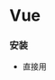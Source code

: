 # Vue

### 安装

- 直接用<script>引入

  ```html
  <html>
      <head>
          <script src="https://unpkg.com/vue/dist/vue.js"></script>
      </head>
      <body>
          <div id="app">
              {{name}}
      </div>
      </body>
  </html>
  
  <script>
  let app = new Vue({
          el: "#app",
          data:{
              name:'zzg',
          },
          methods:{},
      });
  </script>
  ```

- CDN

  ```html
  //适用于制作原型或学习
  <script src="https://cdn.jsdelivr.net/npm/vue/dist/vue.js"></script>
  ```

- NPM

  ```shell
  npm install vue
  ```

### 介绍

**Vue.js是什么**

**起步**

**声明式渲染**

```html
<html>
    <head>
        <script src="https://unpkg.com/vue/dist/vue.js"></script>
    </head>
    <body>
        <div id="app">
            {{name}}//文本插值
            <p v-bind:title='message'>pdd</p>//动态绑定
        </div>
    </body>
</html>

<script>
let myApp = new Vue({
        el: "#app",
        data:{
            name:'zzg',
            message:'this is pdd',
        },
        methods:{},
    });
</script>
```

v-bind:attribute称为指令，指令带有前缀v-，将p节点的titile attribute与Vue实例的message 属性保持一致

**条件与循环**

```html
<html>
    <head>
        <script src="https://unpkg.com/vue/dist/vue.js"></script>
    </head>
    <body>
        <div id="app">
            <!-- 条件 -->
            <a v-if="seen">你能看到我</a>
            <ol>
                <!-- 循环 -->
                <li v-for="todo in todos">
                    {{todo.text}}
                </li>
            </ol>
        </div>
    </body>
</html>

<script>
let myApp = new Vue({
        el: "#app",
        data:{
            seen:true,
            todos:[
                {
                    text:'abd',
                },
                {
                    text:'dsdsd',
                }
            ]
        },
        methods:{},
    });
</script>
```

**处理用户输入**

```html
<html>
    <head>
        <script src="https://unpkg.com/vue/dist/vue.js"></script>
    </head>
    <body>
        <div id="app">
            {{message}}
            <!-- v-on添加事件监听器 -->
            <button v-on:click='reverseMessage'>click</button>
            <!-- 绑定输入框和message属性 -->
            <input v-model='message'>
        </div>
    </body>
</html>

<script>
let myApp = new Vue({
        el: "#app",
        data:{
            message:'china',
        },
        methods:{
            reverseMessage(){
                //只更新了message属性的值，没有触碰dom，dom操作由Vue完成
                this.message=this.message.split('').reverse().join('');
            }
        },
    });
</script>
```

**组件化应用构建**

```html
<html>
    <head>
        <script src="https://unpkg.com/vue/dist/vue.js"></script>
    </head>
    <body>
        <div id="app">
            <ol>
                <!-- 为每个todo-item提供todo对象，因为todo对象是变量(内容是动态的),
                父组件中grocery的变化会导致todo-item组件中todo的变化 -->
                <todo-item v-for="grocery in groceryList" v-bind:todo='grocery' v-bind:key="grocery.id">
                </todo-item>
            </ol>
        </div>
    </body>
</html>

<script>
//定义一个名为todo-item的新组件
Vue.component('todo-item',{
    //todo-item组件接受一个prop，类似一个自定义属性名为todo
    props:['todo'],
    template:'<li>{{todo.text}}</li>'
});

let myApp = new Vue({
        el: "#app",
        data:{
            groceryList: [
                { id: 0, text: '蔬菜' },
                { id: 1, text: '奶酪' },
                { id: 2, text: '随便其它什么人吃的东西' },
            ],
        },
        methods:{
        },
    });
</script>
```

### Vue实例

**创建一个Vue实例**

每一个应用都是通过用Vue函数创建一个新的Vue实例开始的

```javascript
var  vm=new Vue({
	//选项
})
```

一个应用由一个通过new Vue创建的根Vue实例，以及可选的、嵌套的、可复用的组件树组成

**数据与方法**

当一个Vue实例被创建时，它将data对象中的所有property加入到Vue的响应式系统中

当property值发生改变，视图也会发生响应，匹配更新为新的值

```javascript
var data={a:1}

let app = new Vue({
        el: "#app",
        data:data,
        methods:{
        },
    });

console.log(vm.a===data.a);//true
//vm改变，data改变
vm.a=2;
console.log(data.a);//2
//data改变，vm中的data也改变
data.a=3;
console.log(vm.a);//3

//数据改变时，视图会重新渲染
//只有当实例被创建时就已经存在与data中的property才是响应式的
//如果添加一个新的property，此时b新property的改变不会触发视图的更新

//阻止修改现有的property，响应式系统将无法追踪变化，无法对视图进行更新
Object.freeze(data);

//其他有用的实例与方法
//前缀$与用户定义的property区分开
console.log(vm.$data===data);//true
console.log(vm.$el===document.getElementById('app'));//true

vm.$watch('a',function(newValue,oldValue){
    //a属性改变时调用
    console.log(newValue,oldValue);
})
```

**实例生命周期钩子**

每个Vue实例被创建时都要经过一系列的初始化过程（设置数据监听、编译模板、将实例挂载到DOM并在数据变化时更新DOM）

```javascript
let app = new Vue({
        el: "#app",
        data:{
            a:1,
        },
        //更新钩子
        updated:function(){
            console.log('updated');
        },
        //挂载完成的钩子
        mounted:function(){
            console.log('mounted');
        },
        //销毁钩子
        destroyed:function(){
            console.log('destroyed');
        },
        //创建完成钩子
        created:function(){
            console.log('created');
        },
        methods:{
            
        },
    });
```

***不要在在选项property或回调上使用箭头函数***

因为箭头函数没有this，this会作为变量一直向上级词法作用域查找

<img src="https://cn.vuejs.org/images/lifecycle.png" alt="Vue 实例生命周期" style="zoom:50%;" />

### 模板语法

基于HTML的模板语法，声明式的将DOM绑定至低层Vue实例的数据

在底层实现上，Vue将模板编译成虚拟DOM渲染函数

Vue能够智能计算出最少需要重新渲染多少组件，并将DOM操作次数减到最少

**插值**

- 文本插值

  使用Mustache语法（双大括号），msg发生改变时，插值处的内容都会更新

  ```html
  <span>Message:{{ msg }}</span>
  //v-once指令一次性的插值，数据改变时，插值处的内容不会更新
  <span v-once>这个将不会改变:{{ msg }}</span>
  ```

- 原始HTML

  rawHtml的属性值被作为HTML解析，会忽略解析property值中的数据绑定

  ```html
  <p>Using mustaches:{{rawHtml}}</p>
  <p>Using v-html directive: <span v-html="rawHtml"></span></p>
  ```

  只对可信内容使用HTML插值，不对用户提供的内容使用插值

- Attribute

  v-bind指令

  ```html
  <button v-bind:disabled="isButtonDisabled"></button>
  ```

  只要属性存在就为true，如果disabled attribute为null、undefined或false，则disabled attribute不会被包含在button元素中

- JS表达式

  所有的数据绑定，Vue都提供完全的JS表达式支持

  每个绑定都只能包含单个表达式

**指令**

- 参数

  一些指令能接受一个参数，在指令名后用冒号表示

  ```html
  <a v-bind:href="url"></a>
  <a v-on:click="doSomething"></a>
  ```

- 动态参数

  ```html
  <a v-bind:[attributeName]="url"></a>
  <a v-on:[eventName]='doSomething'></a>
  ```

- 修饰符

  以半角句号.指明的特殊后缀，指出一个指令应该以特殊方式绑定

  ```javascript
  <form v-on:submit.prevent="onSubmit"></form>
  ```

  .prevent告诉v-on指令对于触发的事件调用event.preventDefault()

**缩写**

- v-bind缩写

  ```html
  <a v-bind:href="url"></a>
  //缩写
  <a :href="url"></a>
  //动态参数
  <a :[key]="url"></a>
  ```

- v-on缩写

  ```html
  <a v-on:click="doSomething"></a>
  //缩写
  <a @click="doSomething"></a>
  //动态参数
  <a @[event]="doSomething"></a>
  ```

### 计算属性和侦听器

**计算属性**

模板内放入太多的逻辑会让模板过重难以维护

- 基础例子

  ```html
  <html>
      <head>
          <script src="https://unpkg.com/vue/dist/vue.js"></script>
      </head>
      <body>
          <div id="app">
              {{message}}
              {{reversedMessage}}
          </div>
      </body>
  </html>
  
  <script>
  
  let app = new Vue({
          el: "#app",
          data:{
              message:'china',
          },
          computed:{
              //计算属性的getter
              //vm.reversedMessage依赖于message
              reversedMessage:function(){
                  return this.message.split('').reverse().join('');
              }
          },
      });
  </script>
  ```

- 计算属性缓存与方法

  可以将同一函数定义为一个方法而不是计算属性，两种方式的最终结果相同。

  不同的是计算属性是基于响应式依赖进行缓存的。只在相关的响应式依赖发生改变时才会重新求值

  只要message没有发生改变，多次访问reversedMessage计算属性会立即返回之前的计算结果，而不必再次执行函数

  ```javascript
  computed: {
    now: function () {
      return Date.now()
    }
  }
  ```

  now属性将不会更新

- 计算属性 VS 侦听属性

- 计算属性的setter

  计算属性默认只有getter，不过需要时可以提供getter

  ```javascript
  computed: {
    fullName: {
      // getter
      get: function () {
        return this.firstName + ' ' + this.lastName
      },
      // setter
      set: function (newValue) {
        var names = newValue.split(' ')
        this.firstName = names[0]
        this.lastName = names[names.length - 1]
      }
    }
  }
  ```

**侦听器**

```html
<html>
    <head>
        <script src="https://unpkg.com/vue/dist/vue.js"></script>
    </head>
    <body>
        <div id="app">
            <P>
                Ask a yes/no question:
                <input v-model="question">
            </P>
            <p>{{answer}}</p>
        </div>
    </body>
</html>

<script>
let app = new Vue({
        el: "#app",
        data:{
            question:'',
            answer:'',
        },
        watch:{
            question:function(newQuestion,oldQuestion){
                this.answer='Waiting for you to stop typing';
                this.debounce(this.getAnswer,1000)();
            }
        },
        created:function(){
            this.debouncedGetAnswer=this.debounce(this.getAnswer,500);
        },
        computed:{
            //计算属性的getter
            reversedMessage:function(){
                return this.message.split('').reverse().join('');
            }
        },
        methods:{
            getAnswer:function(){
                this.answer='ok';
            },
            debounce:function(fn,delay){//防抖函数
                let timer=null;
                return function(){
                    if(timer)
                        clearTimeout(timer);
                    timer=setTimeout(fn,delay);
                }
            },
        }
    });
</script>
```

### Class与Style绑定

**绑定HTML Class**

```html
<div v-bind:class="{active:isActive}">
    active这个class是否存在取决于数据property isActive为true还是false
</div>
<div class="static" v-bind:class="{active:isActive,'text-danger':hasError}">
    v-bind:class可以与普通的class attribute共存
</div>
<div v-bind:class="classObject">
    绑定的数据对象classObject可以定义在data中，不必内联
</div>
<div v-bind:class="[activeClass,errorClass]">
    传一个数组，一个class列表
</div>
<div v-bind:class="[isActive ? activeClass: '', errorClass]">
    使用三元表达式
</div>
<div v-bind:class="[{active:isActive},errorClass]">
    在数组中也可以用对象
</div>
//当在一个自定义组件上使用class property时，这些class会被添加到组件的根元素上
//元素上已经存在的class不会被覆盖
```

**绑定内联样式**

```html
<div v-bind:style="{color:activeColor,fontSize:fontSize+'px'}">
    
</div>
<div v-bind:style="styleObject">
    直接绑定到样式对象上
</div>
<div v-bind:style="[baseStyles,overridingStyles]">
    数组语法将多个样式对象应用到同一个元素上
</div>
//当v-bind:style使用需要添加浏览器引擎前缀的CSS property时，自动侦测并添加相应的前缀
//Google -webkit-,Firefox -moz-,Opera -o-,IE -ms

//为style绑定中的property提供一个包含多个值的数组，常用于提供多个带前缀的值
<div :style="{ display: ['-webkit-box', '-ms-flexbox', 'flex'] }"></div>
```

### 条件渲染

**v-if**

用于条件性的渲染一块内容，内容只会在指令的表达式返回true时被渲染

```html
<h1 v-if="aweson">
    Vue is awesome
</h1>
<h1 v-else>Oh no</h1>
<template v-else>//v-else必须紧跟在v-if或v-else-if的元素后面，否则不会被识别
    <h1>Title</h1>
    <p把一个template元素当做不可见的包裹元素来切换多个元素，最终的渲染结果不会包含template元素</p>
</template>
<div v-if="type==='A'">
                A
</div>
<div v-else-if="type==='B'">//v-else-if与v-else类似
                B
</div>
<div v-else>
                not A or B
</div>
//用key管理可复用的元素，Vue会为了尽可能的高效的渲染元素，通常会复用已有元素而不是从头开始渲染
//下面的代码中切换loginType不会清除用户的输入，input不会被替换掉，只会替换它的一些属性如placeholder
<template v-if="loginType === 'username'">
  <label>Username</label>
  <input placeholder="Enter your username">
</template>
<template v-else>
  <label>Email</label>
  <input placeholder="Enter your email address">
</template>

//为每个input添加一个唯一的key attribute
//label标签仍然会被复用
<template v-if="loginType === 'username'">
  <label>Username</label>
  <input placeholder="Enter your username" key="username-input">
</template>
<template v-else>
  <label>Email</label>
  <input placeholder="Enter your email address" key="email-input">
</template>
```

**v-show**

```html
<h1 v-show="ok">//带有v-show的元素始终会被渲染并保留在DOM中，V-show只是简单的切换元素的Css property display
    Hello
</h1>
//v-show不支持template元素，也不支持v-else
```

**v-if vs v-show**

- v-if是真的条件渲染，它会确保在切换过程中条件块内的事件监听器和子组件适当的被销毁和重建
- v-if也是惰性的，如果在初始渲染条件为假，什么也不做，直到条件第一次变为真，才开始渲染条件块
- v-show不管初始条件是什么，元素总会被渲染，只是简单的基于CSS进行切换
- v-if有更高的切换开销，v-show有更高的初始渲染开销
- 如果需要频繁的进行切换，使用v-show；如果在运行时条件很少改变，使用v-if较好

**v-if 与v-for一起使用**

v-for比v-if具有更高的优先级

### 列表渲染

**用v-for把一个数组对应为一组元素**

```html
<html>
    <head>
        <script src="https://unpkg.com/vue/dist/vue.js"></script>
    </head>
    <body>
        <div id="app">
            //index为当前项的索引
            //可以用of替代in
            <li v-for="(item,index) in items" :key="item.message">
                {{item.message}}-{{index}}-{{parent}}//v-for中可以访问所有父作用域的property
            </li>
        </div>
    </body>
</html>

<script>
let app = new Vue({
        el: "#app",
        data:{
            parent:'parent',
            items:[
                {message:'Foo'},
                {message:'Bar'},
            ]
        }
    });
</script>
```

**在v-for里使用对象**

```html
<html>
    <head>
        <script src="https://unpkg.com/vue/dist/vue.js"></script>
    </head>
    <body>
        <div id="app">
            //index作为索引，name作为键名，value为键值
            //Object.keys()的结果进行遍历
            <div v-for="(value, name, index) in object">
                {{ index }}. {{ name }}: {{ value }}
            </div>
        </div>
    </body>
</html>

<script>
let app = new Vue({
        el: "#app",
        data:{
            object: {
                title: 'How to do lists in Vue',
                author: 'Jane Doe',
                publishedAt: '2016-04-10'
            },
        }
    });
</script>
```

**维护状态**

Vue更新使用v-for渲染的元素列表时，默认使用就地更新的策略

如果数据项的顺序被改变，Vue不会移动DOM元素来匹配数据项的顺序

就地更新每个元素，确保每个索引位置正确渲染

这种“就地更新”只适用于不依赖子组件状态或临时DOM状态的列表渲染输出

为v-for的每一项提供一个唯一key attribute，从而跟踪每个节点的身份，重用和重新排序现有元素

不要使用对象或数组等非基本类型值作为key

**数组更新检测**

- 变更方法

  数组对被侦听的数组的变更方法进行包裹，也会触发视图更新

  push/pop/shift/unshift/splice/sort/reverse

- 替换数组

  对于非变更方法，他们不会变更原始数组，总是返回一个新数组

  用新数组替换旧数组，用一个含有相同元素的数组去替换原来的数组非常高效

- 注意事项

  由于JS的限制，Vue不能检测数组和对象的变化

**显示过滤/排序后的结果**

```html
<html>
    <head>
        <script src="https://unpkg.com/vue/dist/vue.js"></script>
    </head>
    <body>
        <div id="app">
            <div v-for="n in evenNumbers">
                {{n}}
            </div>
            <ul v-for="set in sets">
                <li v-for="n in even(set)">
                    {{n}}
                </li>
            </ul>
        </div>
    </body>
</html>

<script>
let app = new Vue({
        el: "#app",
        data:{
            numbers:[1,2,3,4,5],
            sets:[[1,2,3,4,5],[6,7,8,9]]
        },
        computed:{//计算属性
            evenNumbers:function(){
                return this.numbers.filter(function(number){
                    return number%2===0;
                })
            }
        },
        methods:{//方法
            even:function(numbers){
                return numbers.filter(function(number){
                    return number%2===0;
                })
            }
        }
    });
</script>
```

**在v-for里使用值范围**

```html
<div v-for="n in 10">
      {{n}}
</div>
```

**在template上使用v-for**

渲染一段包含多个元素的内容

**v-for和v-if一同使用**

处于同一节点时，v-for的优先级比v-if更高

v-if将分别重复运行于每个for循环中，适用于只想为部分项渲染节点时

```html
<li v-for="todo in todos" v-if="!todo.isCoomplete">
	//只渲染未完成的todo
</li>
//有条件的跳过循环的执行，可以将v-if置于外层元素
<ul v-if="todo.length">
    <li v-if="!todo.isCoomplete">
	</li>
</ul>
<p v-else>
    No todos left
</p>
```

**在组件上使用v-for**

```html
<html>
    <head>
        <script src="https://unpkg.com/vue/dist/vue.js"></script>
    </head>
    <body>
        <div id="todo-list-example">
            <form v-on:submit.prevent="addNewTodo">
              <label for="new-todo">Add a todo</label>
              <input
                v-model="newTodoText"
                id="new-todo"
                placeholder="E.g. Feed the cat"
              >
              <button>Add</button>
            </form>
            <ul>
              <li
                is="todo-item"//在ul元素内只有li元素会被看做有效内容
                v-for="(todo, index) in todos"
                v-bind:key="todo.id"
                v-bind:title="todo.title"
                v-on:remove="todos.splice(index, 1)"
              ></li>
            </ul>
          </div>
    </body>
</html>

<script>
Vue.component('todo-item', {
  template: '\
    <li>\
      {{ title }}\
      <button v-on:click="$emit(\'remove\')">Remove</button>\
    </li>\
  ',
  props: ['title']
})

new Vue({
  el: '#todo-list-example',
  data: {
    newTodoText: '',
    todos: [
      {
        id: 1,
        title: 'Do the dishes',
      },
      {
        id: 2,
        title: 'Take out the trash',
      },
      {
        id: 3,
        title: 'Mow the lawn'
      }
    ],
    nextTodoId: 4
  },
  methods: {
    addNewTodo: function () {
      this.todos.push({
        id: this.nextTodoId++,
        title: this.newTodoText
      })
      this.newTodoText = ''
    }
  }
})
</script>
```

### 事件处理

**监听事件**

**事件处理方法**

**内联处理器中的方法**

在内联处理器中访问原始的DOM事件，用特殊变量$event传入方法

```html
<html>
    <head>
        <script src="https://unpkg.com/vue/dist/vue.js"></script>
    </head>
    <body>
        <div id="todo-list-example">
            <button v-on:click="warn($event)">Submit</button>
        </div>
    </body>
</html>

<script>
new Vue({
  el: '#todo-list-example',
  data: {
    
  },
  methods: {
    warn:function(e){
        if(e){
            e.preventDefault()
        }
        alert('ok');
    }
  }
})
</script>
```

**事件修饰符**

```html
<!-- 阻止单击事件继续传播 -->
<a v-on:click.stop="doThis"></a>

<!-- 提交事件不再重载页面 -->
<form v-on:submit.prevent="onSubmit"></form>

<!-- 修饰符可以串联 -->
<a v-on:click.stop.prevent="doThat"></a>

<!-- 只有修饰符 -->
<form v-on:submit.prevent></form>

<!-- 添加事件监听器时使用事件捕获模式 -->
<!-- 即内部元素触发的事件先在此处理，然后才交由内部元素进行处理 -->
<div v-on:click.capture="doThis">...</div>

<!-- 只当在 event.target 是当前元素自身时触发处理函数 -->
<!-- 即事件不是从内部元素触发的 -->
<div v-on:click.self="doThat">...</div>

//修饰符的顺序很重要
//v-on:click.prevent.self会阻止所有点击，v-on:click.self.prevent只会阻止对元素自身的点击

<!-- 点击事件将只会触发一次 -->
<a v-on:click.once="doThis"></a>//.once修饰符还能被用到自定义的组件事件上

<!-- 滚动事件的默认行为 (即滚动行为) 将会立即触发 -->
<!-- 而不会等待 `onScroll` 完成  -->
<!-- 这其中包含 `event.preventDefault()` 的情况 -->
<div v-on:scroll.passive="onScroll">...</div>
//不要把.passive和.prevent一起使用，因为.prevent会被忽略，.passive会告诉浏览器你不想阻止事件的默认行为
```

**按键修饰符**

```html
<!-- 只有在 `key` 是 `Enter` 时调用 `vm.submit()` -->
<input v-on:keyup.enter="submit">
<input v-on:keyup.page-down="onPageDown">
```

**按键码**

**系统修饰符**

**为什么在HTML中监听事件**

- 可以轻松定位在JS中定义的方法
- 不需要在JS中手动绑定事件，代码可以是纯粹的逻辑，与DOM解耦
- 当一个ViewModel被销毁时，所有事件处理器自动删除

### 表单输入绑定

### 组件基础

**基本示例**

```html
<html>
    <head>
        <script src="https://unpkg.com/vue/dist/vue.js"></script>
    </head>
    <body>
        <div id="components-demo">
            <button-counter></button-counter>
        </div>
    </body>
</html>

<script>
// 定义一个名为 button-counter 的新组件
//组件和new Vue一样都接受data、created、mounted等选项，唯独不接收根实例独有的el
Vue.component('button-counter', {
  data: function () {//data必须是一个函数，所以每个实例才可以维护一份被返回对象的独立的拷贝
    return {
      count: 0
    }
  },
  template: '<button v-on:click="count++">You clicked me {{ count }} times.</button>'
})

new Vue({ el: '#components-demo' })
</script>
```

**组件的复用**

```html
<div id="components-demo">
  <button-counter></button-counter>
  <button-counter></button-counter>
  <button-counter></button-counter>
    //点击按钮时，每个组件都会各自独立维护它的count，因为每用一次组件，就会有一个它的新实例被创建
</div>
```

**组件的组织**

一个应用通常以一棵嵌套的组件树的形式来组织

注册类型：全局注册和局部注册

以Vue.component全局注册的组件可以用在被注册后的任何通过new Vue新创建的Vue根实例

包括组件树中的所有子组件的模板中

**通过Prop向子组件传递数据**

```html
<html>
    <head>
        <script src="https://unpkg.com/vue/dist/vue.js"></script>
    </head>
    <body>
        <div id="components-demo">
            <blog-post
                v-for="post in posts"
                v-bind:key="post.id"
                v-bind:title="post.title"
            ></blog-post>
        </div>
    </body>
</html>

<script>
Vue.component('blog-post', {
  props: ['title'],
  template: '<h3>{{ title }}</h3>'
})

new Vue({
  el: '#components-demo',
  data: {
    posts: [
      { id: 1, title: 'My journey with Vue' },
      { id: 2, title: 'Blogging with Vue' },
      { id: 3, title: 'Why Vue is so fun' }
    ]
  }
})
</script>
```

**单个根元素**

将组件模板的内容包裹在一个父元素内

```html
<html>
    <head>
        <script src="https://unpkg.com/vue/dist/vue.js"></script>
    </head>
    <body>
        <div id="components-demo">
            <blog-post
                v-for="post in posts"
                v-bind:key="post.id"
                v-bind:post="post"
            ></blog-post>
        </div>
    </body>
</html>

<script>
Vue.component('blog-post', {
  props: ['post'],
  template: `
    <div class="blog-post">
      <h3>{{ post.title }}</h3>
      <div v-html="post.content"></div>
    </div>
  `
})

new Vue({
  el: '#components-demo',
  data: {
    posts: [
      { id: 1, title: 'My journey with Vue' },
      { id: 2, title: 'Blogging with Vue' },
      { id: 3, title: 'Why Vue is so fun' }
    ]
  }
})
</script>
```

**监听子组件事件**

```html
<html>
    <head>
        <script src="https://unpkg.com/vue/dist/vue.js"></script>
    </head>
    <body>
        <div id="blog-posts-events-demo">
            <div :style="{ fontSize: postFontSize + 'em' }">
              <blog-post
                v-for="post in posts"
                v-bind:key="post.id"
                v-bind:post="post"
                v-on:enlarge-text="postFontSize+=0.1"//接收事件
                v-on:enlarge-text="postFontSize+=$event"//$event接收传入的参数
                v-on:enlarge-text="onLargeText"
              ></blog-post>
            </div>
          </div>
    </body>
</html>

<script>
Vue.component('blog-post', {
  props: ['post'],
  template: `
    <div class="blog-post">
      <h3>{{ post.title }}</h3>
      <button v-on:click="$emit('enlarge-text')">//提交事件
	  <button v-on:click="$emit('enlarge-text',0.1)">//0.1作为参数上传
        Enlarge text
      </button>
      <div v-html="post.content"></div>
    </div>
  `
})

new Vue({
  el: '#blog-posts-events-demo',
  data: {
    posts: [
        { id: 1, title: 'My journey with Vue' },
        { id: 2, title: 'Blogging with Vue' },
        { id: 3, title: 'Why Vue is so fun' }
    ],
    postFontSize: 1
  },
    methods:{
        onLargeText:function(amount){
          this.postFontSize+=amount;
      	}
    }
})
</script>
```

**在组件上使用v-model**

**通过插槽分发内容**

```html
<html>
    <head>
        <script src="https://unpkg.com/vue/dist/vue.js"></script>
    </head>
    <body>
        <div id="blog-posts-events-demo">
            <alert-box>
                //自定义组件之间的内容原本不会显示，不过可以通过slot进行显示
                Something bad happened.
            </alert-box>
        </div>
    </body>
</html>

<script>
Vue.component('alert-box', {
  template: `
    <div class="demo-alert-box">
      <strong>Error!</strong>
      <slot></slot>
    </div>
  `
})

new Vue({
  el: '#blog-posts-events-demo',
  data: {
    
  },
  methods:{
      
  }
})
</script>
```

**动态组件**

在不同组件之间进行动态切换，比如一个多标签的界面

```html
<!-- 组件会在 `currentTabComponent` 改变时改变 -->
<component v-bind:is="currentTabComponent"></component>
```

**解析DOM模板时的注意事项**

有些HTML元素，如ul、ol、table、select，对于哪些元素可以出现在其内部有严格限制

li、tr、option只能出现在某些特定元素内部

```html
<table>
  <blog-post-row></blog-post-row>//blog-post-row内的内容会被作为无效内容提升到外部，渲染出错
</table>
//变通办法
<table>
  <tr is="blog-post-row"></tr>
</table>
```

不存在限制的情况

- 字符串（如template:''）

- 单文件组件(.vue)

- <script type="text/x-template">

### 组件注册

**组件名**

```javascript
Vue.component('my-component-name',{});//全局注册
//my-component-name为组件名,字母全小写且必须包含一个连字符

//定义组件名的方式有两种
Vue.component('my-component-name',{});//短横线分隔命名，使用时必须<my-component-name>
Vue.component('MyComponentName',{});//首字母大写命名，使用时可<my-component-name>或<MyComponentName>
```

**全局注册**

```javascript
Vue.component('my-component-name',{});//全局注册
//注册之后可以用在任何新创建的Vue根实例的模板中
```

**局部注册**

全局注册往往不够理想，如果使用一个像webpack一样的构建系统，全局注册所有组件意味着即使不再使用一个组件，它仍然会被包含在最终的构建结果中，造成用户下载的JS无谓得增加

```javascript
var componentA={};//通过一个普通的JS对象来定义组件
var componentB={};
var componentC={};
//在components选项中定义要使用的组件
new Vue({
    el:'#app',
    components:{
        //property名就是自定义元素的名字，property值就是这个组件的选项对象
        'component-a':componentA,
        'component-b':componentB,
    }
})
//局部注册的组件在子组件中不可用
//不过如果希望ComponentA在ComponentB中可用
var ComponentB={
    components:{
        'component-a':ComponentA,
    }
}
```

**模块系统**

### Prop

**Prop的大小写**

HTML中的attribute名时大小写不敏感的，浏览器会把所有大写字符解释为小写字符

当使用DOM中的模板时，camelCase的prop名需要使用其等价的kebab-case命名

```html
<html>
    <head>
        <script src="https://unpkg.com/vue/dist/vue.js"></script>
        <style>
        </style>
    </head>
    <body>
        <div id="box">
          <blog-post post-title="hello"></blog-post>
        </div>
    </body>
</html>

<script>
Vue.component('blog-post-str',{
    template:`<h1>{{postTitle}}</h1>`,
    props:['postTitle'],
})

Vue.component('blog-post',{
    props:['postTitle'],//postTitle property对应HTML元素中的post-title属性
    template:`<blog-post-str postTitle="postTitle"></blog-post-str>`
    //字符串模板中即可用post-title也可用postTitle
})

var vm=new Vue({
    el:'#box',
    
})
</script>
```

**Prop类型**

之前看到的都是字符串数组形式的prop

通常希望每个prop都有指定的类型，可以以对象的形式列出prop

```javascript
props: {
  title: String,
  likes: Number,
  isPublished: Boolean,
  commentIds: Array,
  author: Object,
  callback: Function,
  contactsPromise: Promise // or any other constructor
}
```

**传递动态或静态prop**

```html
<html>
    <head>
        <script src="https://unpkg.com/vue/dist/vue.js"></script>
        <style>
        </style>
    </head>
    <body>
        <div id="box">
            <!-- 动态传参 -->
          <blog-post :post-title="post.title"></blog-post>
            <!-- 表达式传参 -->
          <blog-post :post-title="post.title+' by ' + post.author.name"></blog-post>
          <!-- 传入一个数字 -->
          <!-- 不绑定会被认为是字符串 -->
          <blog-post :post-title="42"></blog-post>
          <blog-post :post-title="likes"></blog-post>
          <!-- 传入一个布尔值 -->
          <blog-post post-title></blog-post>
          <!-- 不绑定会被认为是字符串 -->
          <blog-post :post-title="false"></blog-post>
          <blog-post :post-title="isPublished"></blog-post>
          <!-- 传入一个数组 -->
          <blog-post :post-title="[234,266,273]"></blog-post>
          <blog-post :post-title="commentIds"></blog-post>
          <!-- 传入一个对象 -->
          <blog-post :post-title="{name:'zzg'}"></blog-post>
          <blog-post :post-title="post.author"></blog-post>
          <!-- 传入一个对象的所有property -->
          <!-- 使用不带参数的v-bind -->
          <!-- 需要在子组件props中接收所有属性 -->
          <blog-post v-bind="post"></blog-post>
        </div>
    </body>
</html>

<script>
Vue.component('blog-post',{
    props:['postTitle'],
    template:`<h1>{{postTitle}}</h1>`,
    created:function(){
        console.log(typeof this.postTitle);
    }
})

var vm=new Vue({
    el:'#box',
    data:{
        post:{
            author:{
                name:'zzg',
            },
            title:'I like Web ',
            id:1,
        },
        likes:42,
        isPublished:false,
        commentIds:[234,266,273],
    }
})
</script>
```

**单向数据流**

所有的prop使得父子prop之间形成单向下行绑定：父级prop的更新会向下流动到子组件，但是反过来不行

防止从子组件意外变更父级组件的状态，从而导致应用数据流向难以理解

每次父组件变更时，子组件中所有的prop都会刷新为最新的值，不应该在一个子组件内部改变prop

试图变更prop的情形

- 这个prop用来传递一个初始值，这个子组件希望将其作为一个本地prop来使用

  ```javascript
  props: ['initialCounter'],
  data: function () {
    return {
      counter: this.initialCounter//定义一个本地property并将prop作为初始值
    }
  }
  ```

- 这个prop以一种原始的值传入且需要进行转换

  ```javascript
  props: ['size'],
  computed: {//定义一个计算属性
    normalizedSize: function () {
      return this.size.trim().toLowerCase()
    }
  }
  ```

在JS中对象和数组是通过引用传入的，对于一个数组或对象类型的prop

在子组件中改变这个对象或数组将会影响到父组件的状态

**Prop验证**

```javascript
Vue.component('my-component', {
  props: {
    // 基础的类型检查 (`null` 和 `undefined` 会通过任何类型验证)
    propA: Number,
    // 多个可能的类型
    propB: [String, Number],
    // 必填的字符串
    propC: {
      type: String,
      required: true
    },
    // 带有默认值的数字
    propD: {
      type: Number,
      default: 100
    },
    // 带有默认值的对象
    propE: {
      type: Object,
      // 对象或数组默认值必须从一个工厂函数获取
      default: function () {
        return { message: 'hello' }
      }
    },
    // 自定义验证函数
    propF: {
      validator: function (value) {
        // 这个值必须匹配下列字符串中的一个
        return ['success', 'warning', 'danger'].indexOf(value) !== -1
      }
    }
  }
})
//prop会在组件实例创建之前进行验证，所以实例的property（data、computed）等
//在default或validator函数中不可用
```

**类型检查**

type可以是：String、Number、Boolean、Array、Object、Array、Object、Date、Function、Symbol

type还可以是一个自定义的构造函数，通过instanceof进行检查确认

```html
<html>
    <head>
        <script src="https://unpkg.com/vue/dist/vue.js"></script>
        <style>
        </style>
    </head>
    <body>
        <div id="box">
           <blog-post :post-title="person"></blog-post>
        </div>
    </body>
</html>

<script>
function Person(name,age){
    this.name=name;
    this.age=age;
}

Vue.component('blog-post',{
    props:{
        postTitle:Person,
    },
    template:`<h1>{{postTitle}}</h1>`,
})

var vm=new Vue({
    el:'#box',
    data:{
        post:{
            author:{
                name:'zzg',
            },
            title:'I like Web ',
            id:1,
        },
        person:new Person('zzg',20),
    }
})
</script>
```

**非Prop的Attribute**

一个非prop的attribute是指传向一个组件，但是该组件没有响应的prop定义的attribute

组件库的作者并不能预见组件会被用于什么场景

组件可以接受任意的attribute，而这些attribute会被添加到这个组件的根元素上

- 替换/合并已有的Attribute

  ```html
  //组件模板
  <input type="date" class="form-control">
  //组件元素
  <bootstrap-date-input
    data-date-picker="activated"
    class="date-picker-theme-dark"
  ></bootstrap-date-input>
  
  //定义了两个不同的class值，对于大多数attribute，外部提供给组件的值会替换掉组件设置好的值
  //type="text"会替换掉typ="date"
  //class和style attribute会把两边的值进行合并
  ```

- 禁用Attribute继承

  在组件的选项中设置inheritAttrs:false可以禁止组件的根元素继承attribute

  ```javascript
  Vue.component('my-component', {
    inheritAttrs: false,
    // ...
  })
  
  //this.$attrs不会影响class和style attribute的绑定
  Vue.component('base-input', {
    inheritAttrs: false,
    props: ['label', 'value'],
    template: `
      <label>
        {{ label }}
        <input
          v-bind="$attrs"
          v-bind:value="value"
          v-on:input="$emit('input', $event.target.value)"
        >
      </label>
    `
  })
  ```

### 自定义事件

### 插槽

### 动态组件 & 异步组件

### 处理边界情况

**访问元素或组件**

- 访问根实例

```javascript
new Vue({
    data:{
        foo:1,
    },
    computed:{
        bar:function(){}
    },
    methods:{
        baz:function(){}
    }
});
//访问根实例，对于小型的有少量组件的应用来说很方便
//获取根组件的数据
this.$root.foo;
//写入根组件数据
this.$root.foo=2;
//访问根组件的计算属性
this.$root.bar;
//调用根组件的方法
this.$root.baz();
```

- 访问父级组件或子元素

```html
<html>
    <head>
        <script src="https://unpkg.com/vue/dist/vue.js"></script>
    </head>
    <body>
        <div id="app">
            <google-map-markers></google-map-markers>
        </div>
    </body>
</html>

<script>
Vue.component('google-map-markers',{
  template:`
    <h1>{{this.$parent.map}}</h1>
  `,
  created:function(){
    console.log(this.$parent.map);
  }
})

var app=new Vue({
  el:'#app',
  components:{

  },
  data:{
    map:'CSU'
  }
})
</script>

//双层嵌套
<html>
    <head>
        <script src="https://unpkg.com/vue/dist/vue.js"></script>
    </head>
    <body>
        <div id="app">
            <google-map-region>
            </google-map-region>
        </div>
    </body>
</html>

<script>
var GoogleMapMarker={
  template:`
    <h1>{{this.$parent.map || this.$parent.$parent.map}}</h1>
  `,
  created:function(){
    //console.log(this.$parent.$parent.map);
  }
};

var GoogleMapRegion={
  template:`
    <div>I love<google-map-marker></google-map-marker></div>
  `,
  components:{
    'google-map-marker':GoogleMapMarker,
  },
  data:function(){
    return {
      map:'China'
    }
  }
};

var app=new Vue({
  el:'#app',
  components:{
    'google-map-region':GoogleMapRegion,
  },
  data:{
    map:'CSU'
  }
})
</script>
```

- 访问子组件实例或子元素


```html
<html>
    <head>
        <script src="https://unpkg.com/vue/dist/vue.js"></script>
    </head>
    <body>
        <div id="app">
            //ref属性为子组件赋予一个ID引用
            <google-map-marker ref="marker"></google-map-marker>
            <button v-on:click="output">click</button>
        </div>
    </body>
</html>

<script>
var GoogleMapMarker={
  template:`
    <h1>{{this.$parent.map || this.$parent.$parent.map}}</h1>
  `,
  created:function(){
  },
  data:function(){
    return {
      name:'zzg'
    }
  }
};

var app=new Vue({
  el:'#app',
  components:{
    'google-map-marker':GoogleMapMarker,
  },
  created:function(){
  },
  data:{
    map:'CSU'
  },
  methods:{
    output:function(){
      console.log(this.$refs.marker.name)//访问这个marker实例，也可以访问其中的属性、方法以及选项等等
    }
  }
})
</script>
```

- 依赖注入

  依赖注入可以看作是一部分“大范围有效的prop”，

  因为prop只会在子组件内接收，而依赖注入支持层层嵌套组件

  - 祖先组件不需要知道哪些后代组件使用它提供的property
  - 后代组件不需要知道被注入的property来自哪里

```html
<html>
    <head>
        <script src="https://unpkg.com/vue/dist/vue.js"></script>
    </head>
    <body>
        <div id="app">
            <google-map-marker></google-map-marker>
        </div>
    </body>
</html>

<script>
var GoogleMapMarker2={
  template:`
    <h1>{{map}}</h1>
  `,
  inject:['map'],//这种获取是非响应式的，就是说如果父组件的map属性发生改变不会影响到子组件的渲染
  data:function(){
    return {
    }
  }
};

var GoogleMapMarker={
  template:`
  <div>
    <h1>{{map}}</h1>
    <google-map-marker2></google-map-marker2>
    </div>
  `,
  inject:['map'],
  data:function(){
    return {
    }
  },
  components:{
    'google-map-marker2':GoogleMapMarker2,
  }
};

var app=new Vue({
  el:'#app',
  components:{
    'google-map-marker':GoogleMapMarker,
  },
  provide:function(){
    return {
      map:this.map,
    }
  },
  data:{
    map:'CSU'
  }
})
</script>
```

**程序化的事件侦听器**

**递归组件**

组件可以在它们自己的模板中调用自身的，

递归组件可能导致无限循环

**组件之间的循环引用**

**模板定义的替代品**

当inline-template属性出现在一个子组件上时，这个组件将会使用其里面的内容作为模板

而不是将其作为被分发的内容（slot）

组件内优先选择template或.vue文件里的<template>元素定义模板

X-Template为script元素带上text/x-template的类型，用一个id将模板引用过去

```html
<my-component inline-template>
  <div>
    <p>These are compiled as the component's own template.</p>
    <p>Not parent's transclusion content.</p>
  </div>
</my-component>

<script type="text/x-template" id="hello-world-template">
  <p>Hello hello hello</p>
</script>

Vue.component('hello-world', {
  template: '#hello-world-template'
})
```

**控制更新**

- 强制更新

  $forceUpdate强制更新

- v-once创建低开销的静态组件

  ```javascript
  Vue.component('terms-of-service', {//在根元素上天啊及v-once attribute确保内容只计算一次然后缓存起来
    template: `
      <div v-once>
        <h1>Terms of Service</h1>
        ... a lot of static content ...
      </div>
    `
  })
  ```

### 进入/离开 & 列表过渡

### 状态过渡

### 混入

**基础**

mixin提供了一种非常灵活的方式来分发Vue组件中的可复用功能

一个混入对象可以包含任意组件选项

当组件使用混入对象时，所有混入对象的选项将被混合进入该组件本身的选项

```javascript
var myMixin={
  created:function(){
    this.hello();
  },
  methods:{
    hello:function(){
      console.log('hello from mixin');
    }
  }
}

var Component=Vue.extend({//与下文采用同样的策略进行合并
  mixins:[myMixin],
})

var component=new Component()
```

**选项合并**

当组件和混入对象含有同名选项时，这些选项将以恰当的方式进行合并

数据对象在内部会进行递归合并，并在发生冲突时以组件数据优先

```javascript
var mixin={
  data:function(){
    return {
      message:'hello',
      //foo:'abc',
    }
  },
  created:function(){
    console.log('混入对象的钩子被调用');
  },
  methods:{
    foo:function(){
      console.log('foo');
    },
    conflicting:function(){
      console.log('from mixin');
    },
  }
}

var vm=new Vue({
  mixins:[mixin],
  data:function(){
    return {
      message:'goodbye',//发生冲突时，以组件数据优先
      //bar:'def',
    }
  },
  created:function(){//合并created钩子函数为数组，都会被调用（mixin先）
      console.log(this.$data);
      console.log('组件钩子被调用');
    },
    methods:{
      bar:function(){
        console.log('bar');
      },
      conflicting:function(){//发生冲突时以组件对象键值对优先
        console.log('from self');
      }
    }
})
vm.foo();
vm.bar();
vm.conflicting();
```

### 自定义指令

**简介**

```html
<html>
    <head>
        <script src="https://unpkg.com/vue/dist/vue.js"></script>
        <style>
        </style>
    </head>
    <body>
        <div id="box">
           <input v-focus>
        </div>
    </body>
</html>

<script>
//注册一个全局指令'v-focus'
Vue.directive('focus',{
    //当被绑定的元素插入到DOM中时
    inserted:function(el){
        //聚焦元素
        el.focus();
    }
});

var vm=new Vue({
    el:'#box',
    directives:{//局部指令注册
        focus:{
            inserted:function(el){
                el.focus();
            }
        }
    }
})
</script>
```

**钩子函数**

```html
<html>
    <head>
        <script src="https://unpkg.com/vue/dist/vue.js"></script>
        <style>
        </style>
    </head>
    <body>
        <div id="box">
           <input v-focus:foo="foo">
        </div>
    </body>
</html>

<script>
//注册一个全局指令'v-focus'
Vue.directive('focus',{
    bind:function(el){//v-focus指令第一次绑定到元素时调用，可以进行一次性的初始化设置
        console.log('bind');
        console.log(el.parentNode);//null，此时还没有插入父节点
    },
    inserted:function(el){//被绑定的元素插入父节点时调用
        console.log('inserted');
        console.log(el.parentNode);//父节点存在，但不一定已经插入文档
    },
    update:function(el){//所有组件的VNode更新时调用，但是可能发生在子VNode更新之前
        console.log('update');
        console.log(el.innerHTML);//DOM没有更新
    },
    componentUpdated:function(el){//指令所在组件的VNode及其子VNode全部更新后调用
        console.log('componentUpdated');
        console.log(el.innerHTML);//DOM完成
    },
    unbind:function(el){
        console.log('unbind');//指令与元素解绑时调用
    }
});

var vm=new Vue({
    el:'#box',
    data:{
        foo:'zzg',
    }
})
</script>
```

**钩子函数参数**

```javascript
<div id="hook-arguments-example" v-demo:foo.a.b="message"></div>

Vue.directive('demo', {
  bind: function (el, binding, vnode) {//el指令所绑定的元素可以用来直接操作DOM
      //binding一个对象，包含的属性如下
      //vnode是Vue编译生成的虚拟节点
      //除了el外，其它参数都是只读的，不能进行修改，如果需要在钩子之间共享数据，通过元素的dataset进行
    var s = JSON.stringify
    el.innerHTML =
      'name: '       + s(binding.name) + '<br>' +//指令名，包括v-前缀
      'value: '      + s(binding.value) + '<br>' +//指令的绑定值，
      'expression: ' + s(binding.expression) + '<br>' +//字符串形式的指令表达式
        //指令绑定的前一个值，在update和componentUpdated钩子中可用，无论是否改变都可用
      'argument: '   + s(binding.arg) + '<br>' +//传给指令的参数
      'modifiers: '  + s(binding.modifiers) + '<br>' +//一个包含修饰符的对象
      'vnode keys: ' + Object.keys(vnode).join(', ')//vnode的属性名
  }
})

new Vue({
  el: '#hook-arguments-example',
  data: {
    message: 'hello!'
  }
})
```

**动态指令参数**

指令的参数可以是动态的

```html
<html>
    <head>
        <script src="https://unpkg.com/vue/dist/vue.js"></script>
        <style>
        </style>
    </head>
    <body>
        <div id="box">
            <p>Scroll down the page</p>
            <p v-pin:[direction]="200">Stick me 200px from the top of the page</p>
        </div>
    </body>
</html>

<script>
Vue.directive('pin', {
  bind: function (el, binding, vnode) {
    el.style.position = 'fixed'
    el.style[binding.arg] = binding.value + 'px'
  },
  update:function(el,binding){
    console.log(binding.arg);//'top'，此时指令的参数值已经修改
  },
  componentUpdated:function(el,binding,vnode){//响应式改变arg改变属性
      el.style[binding.oldValue]
      el.style[binding.arg]=binding.value+'px';
  }
})

var vm=new Vue({
    el:'#box',
    data:{
        direction:'left'
    }
})
</script>
```

**函数简写**

```html
<html>
    <head>
        <script src="https://unpkg.com/vue/dist/vue.js"></script>
        <style>
        </style>
    </head>
    <body>
        <div id="box">
            <p>Scroll down the page</p>
            <p v-pin="color">Stick me 200px from the top of the page</p>
        </div>
    </body>
</html>

<script>
Vue.directive('pin', function(el,binding){//bind和update具有相同的钩子函数
    el.style.backgroundColor=binding.value;
})

var vm=new Vue({
    el:'#box',
    data:{
        color:'red',
    }
})
</script>
```

**对象字面量**

```html
<html>
    <head>
        <script src="https://unpkg.com/vue/dist/vue.js"></script>
        <style>
        </style>
    </head>
    <body>
        <div id="box">
            <p>Scroll down the page</p>
            <p v-pin="{color:'red',text:'hello'}">Stick me 200px from the top of the page</p>
        </div>
    </body>
</html>

<script>
Vue.directive('pin', function(el,binding){
    console.log(binding.value.text);
    console.log(binding.value.color);
})

var vm=new Vue({
    el:'#box',
    data:{
    }
})
</script>
```

### 渲染函数 & JSX

**基础**

```html
<html>
    <head>
        <script src="https://unpkg.com/vue/dist/vue.js"></script>
        <style>
        </style>
        <script type="text/x-template" id="anchored-heading-template">
            <h1 v-if="level === 1">
              <slot></slot>
            </h1>
            <h2 v-else-if="level === 2">
              <slot></slot>
            </h2>
            <h3 v-else-if="level === 3">
              <slot></slot>
            </h3>
            <h4 v-else-if="level === 4">
              <slot></slot>
            </h4>
            <h5 v-else-if="level === 5">
              <slot></slot>
            </h5>
            <h6 v-else-if="level === 6">
              <slot></slot>
            </h6>
          </script>
    </head>
    <body>
        <div id="box">
          <anchored-heading :level="1">
              Hello World!
          </anchored-heading>
        </div>
    </body>
</html>

<script>
Vue.component('anchored-heading', {
  template: '#anchored-heading-template',
  props: {
    level: {
      type: Number,
      required: true
    }
  }
})

var vm=new Vue({
    el:'#box',
    
})
</script>
```

**节点、树以及虚拟DOM**

```html
<div>
  <h1>My title</h1>
  Some text content
  <!-- TODO: Add tagline -->
</div>
//浏览器读到这些代码时，会建立一个DOM节点树来保持追踪所有内容
//每个元素都是一个节点，每段文字也是一个节点，注释也是节点
//一个节点就是页面的一部分，每个节点也可以有孩子节点
//Vue会帮助我们高效的更新所有节点

//页面上的HTML可以是
<h1>
    {{blogTitle}}
</h1>
或
render:function(createElement){
	return createElement('h1',this.blogTitle);
}

//虚拟DOM
Vue通过建立一个虚拟DOM来追踪自己要如何改变真实DOM
代码：return createElement('h1',this.blogTitle);
createElement返回的不是一个实际的DOM元素，而是一个createNodeDescription
它包含的信息会告诉Vue需要渲染什么样的节点，以及子节点的描述信息
这样的节点称为虚拟节点（VNode）
虚拟DOM是Vue组件树建立起来的整个VNode树
```

**createElement参数**

```html
<script>
Vue.component('example-render',{
    template:`
        <h1>{{someProp}}</h1>
    `,
    props:['someProp']
})

Vue.component('anchored-heading', {
  render:function(createElement){
      return createElement(
          'div',//必填
          //{String | Object | Function} , 
          //一个HTML标签名或组件对象或返回两者之一的函数
          {},//可选
          //一个与模板中attribute对应的数据对象
          
          //可选
          //{String | Array}
          //子级虚拟节点VNodes，由createElement构建而成
          //也可以使用字符串生成文本虚拟节点
          [
              'zzg',
              createElement('h1','CSU'),
              createElement('example-render',{
                  props:{
                      someProp:'foobars'
                  }
              })
          ]
      )
  },
  props: {
    level: {
      type: Number,
      required: true
    }
  }
})

var vm=new Vue({
    el:'#box',
    
})
</script>
```



### 插件

### 过滤器

### **深入响应式原理**

**如何追踪变化**

当一个普通的JS对象传入Vue实例作为data选项，Vue将遍历次对象所有property，并使用Object.defineProperty

将这些property全部转为getter/setter

这些getter/setter对用户不可见，但是在内部能让Vue追踪依赖，在property被访问或修改时通知变更

每个组件实例都对应一个watcher实例，它会在组件渲染的过程中国把接触过的数据property记录为依赖，当依赖项的setter触发时，会通知watcher，使它关联的组件重新渲染

**检测变化中的注意事项**

- 对于对象

  Vue无法检测property的添加或移除

  由于Vue会在初始化实例时对property执行getter/setter转化，所以property必须在data对象上存在才能被Vue转换为响应式

  ```javascript
  var vm = new Vue({
    data:{
      a:1
    }
  })
  
  // `vm.a` 是响应式的
  
  vm.b = 2
  // `vm.b` 是非响应式的
  //对于已经创建的Vue实例，Vue不允许动态添加根级别的响应式property
  //可以使用Vue.set(object,propertyName,value)方法向嵌套对象添加响应式property
  Vue.set(vm.someObject,'b',2);
  vm.$set(vm.someObject,'b',2);
  //为已有对象赋值多个新property
  //用源对象与要混合进去的对象的property一起创建一个新对象
  vm.someObject=Object.assign({},vm.someObject,{a:1,b:2});
  ```

- 对于数组

  Vue不能检测到的数组的变动

  - 利用索引直接设置一个数组项时，vm.items[0]=1
  - 修改数组的长度，vm.items.length=2

  ```javascript
  var vm = new Vue({
    data: {
      items: ['a', 'b', 'c']
    }
  })
  vm.items[1] = 'x' // 不是响应性的
  
  vm.$set(vm.items,1,'x');
  vm.items.splice(1,1,'x');
  
  vm.items.length = 2 // 不是响应性的
  ```

**声明响应式property**

由于Vue不允许动态添加根级响应式property，

必须在初始化实例前声明所有根级响应式property，哪怕只是一个空值

**异步更新队列**

Vue在更新DOM时是异步执行的

只要侦听到数据变化，Vue会开启一个队列，并华冲在同一事件循环中发生的所有数据变更

如果同一个watcher被多次触发，只会被推入到队列中一次

这种在缓冲时去除重复数据对于避免不必要的计算和DOM操作非常重要

在下一个事件循环tick中，Vue刷新队列并执行实际的工作

Vue在内部对异步队列尝试采用原生的Promise.then、MutationObserver和setImmediate

如果执行环境不支持，会采用setTimeout(fn,0)代替

```javascript
//当你设置vm.someData='new value' ,该组件不会立即重新渲染
//当刷新队列时，组件会在下一个时间循环tick中更新
//如果想基于更新后的DOM做点什么，可以在数据变化之后立即使用Vue.nextTick(callback)
//回调函数将在DOM更新完成后备调用
var vm = new Vue({
  el: '#example',
  data: {
    message: '123'
  }
})
vm.message = 'new message' // 更改数据
vm.$el.textContent === 'new message' // false
Vue.nextTick(function () {
  vm.$el.textContent === 'new message' // true
})
Vue.component('example', {
  template: '<span>{{ message }}</span>',
  data: function () {
    return {
      message: '未更新'
    }
  },
  methods: {
    updateMessage: function () {
      this.message = '已更新'
      console.log(this.$el.textContent) // => '未更新'
      this.$nextTick(function () {
        console.log(this.$el.textContent) // => '已更新'
      })
    }
  }
})
methods: {
  updateMessage: async function () {
    this.message = '已更新'
    console.log(this.$el.textContent) // => '未更新'
    await this.$nextTick()
    console.log(this.$el.textContent) // => '已更新'
  }
}
```

